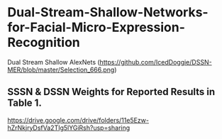 # Dual-Stream-Shallow-Networks-for-Facial-Micro-Expression-Recognition
Dual Stream Shallow AlexNets
(https://github.com/IcedDoggie/DSSN-MER/blob/master/Selection_666.png)

## SSSN & DSSN Weights for Reported Results in Table 1. 
https://drive.google.com/drive/folders/11e5Ezw-hZrNkjryDsfVa2TIg5lYGiRsh?usp=sharing
